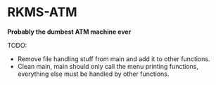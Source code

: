 # RKMS-ATM
**Probably the dumbest ATM machine ever**

TODO:
  - Remove file handling stuff from main and add it to other functions.
  - Clean main, main should only call the menu printing functions, everything else must be handled by other functions.
